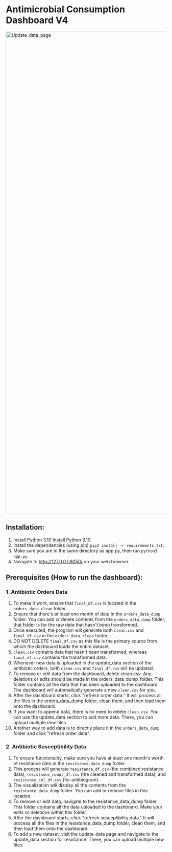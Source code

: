# Antimicrobial Consumption Dashboard V4

<img width="1510" alt="Update_data_page" src="https://github.com/farrosmufid/Antimicrobial-Consumption-Dashboard-V4/assets/31735132/ee048f4f-b753-4e41-813c-f476eb62bdcf">

## Installation:
1. Install Python 3.10 [Install Python 3.10](https://www.python.org/downloads/release/python-3100/).
2. Install the dependencies (using pip) `pip3 install -r requirements.txt`.
3. Make sure you are in the same directory as app.py, then run `python3 app.py`.
4. Navigate to http://127.0.0.1:8050/ on your web browser.

## Prerequisites (How to run the dashboard):


### 1. Antibiotic Orders Data

1. To make it work, ensure that `final_df.csv` is located in the `orders_data_clean` folder.
2. Ensure that there's at least one month of data in the `orders_data_dump` folder. You can add or delete contents from the `orders_data_dump` folder, that folder is for the raw data that hasn't been transformed.
3. Once executed, the program will generate both `clean.csv` and `final_df.csv` in the `orders_data_clean` folder.
4. DO NOT DELETE `final_df.csv` as this file is the primary source from which the dashboard loads the entire dataset.
5. `clean.csv` contains data that hasn't been transformed, whereas `final_df.csv` contains the transformed data.
6. Whenever new data is uploaded in the update_data section of the antibiotic orders, both `clean.csv` and `final_df.csv` will be updated.
7. To remove or edit data from the dashboard, delete clean.csv. Any deletions or edits should be made in the orders_data_dump_folder. This folder contains all the data that has been uploaded to the dashboard. The dashboard will automatically generate a new `clean.csv` for you.
8. After the dashboard starts, click "refresh order data." It will process all the files in the orders_data_dump folder, clean them, and then load them onto the dashboard.
9. If you want to append data, there is no need to delete `clean.csv`. You can use the update_data section to add more data. There, you can upload multiple new files.
10. Another way to add data is to directly place it in the `orders_data_dump` folder and click "refresh order data".

### 2. Antibiotic Susceptibility Data

1. To ensure functionality, make sure you have at least one month's worth of resistance data in the `resistance_data_dump` folder.
2. This process will generate `resistance_df.csv` (the combined resistance data), `resistance_count_df.csv` (the cleaned and transformed data), and `resistance_col_df.csv` (for antibiogram).
3. The visualization will display all the contents from the `resistance_data_dump` folder. You can add or remove files in this location.
4. To remove or edit data, navigate to the resistance_data_dump folder. This folder contains all the data uploaded to the dashboard. Make your edits or deletions within this folder.
5. After the dashboard starts, click "refresh susceptibility data." It will process all the files in the resistance_data_dump folder, clean them, and then load them onto the dashboard.
6. To add a new dataset, visit the update_data page and navigate to the update_data section for resistance. There, you can upload multiple new files.
